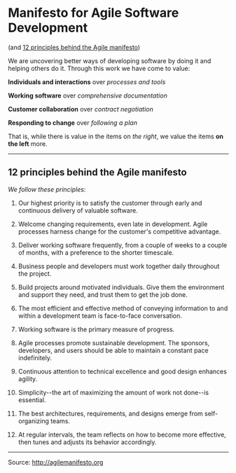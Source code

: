 # Manifesto for Agile Software Development #
(and [12 principles behind the Agile manifesto](#12-principles-behind-the-agile-manifesto))

 We are uncovering better ways of developing
 software by doing it and helping others do it.
 Through this work we have come to value:
 
 
 **Individuals and interactions** over *processes and tools*

 **Working software** over *comprehensive documentation*

 **Customer collaboration** over *contract negotiation*

 **Responding to change** over *following a plan*
 
 
 
 That is, while there is value in the items on
 *the right*, we value the items **on the left** more.
 
 ---
 
## 12 principles behind the Agile manifesto ##

*We follow these principles:*


1. Our highest priority is to satisfy the customer
through early and continuous delivery
of valuable software.

1. Welcome changing requirements, even late in 
development. Agile processes harness change for 
the customer's competitive advantage.

1. Deliver working software frequently, from a 
couple of weeks to a couple of months, with a 
preference to the shorter timescale.

1. Business people and developers must work 
together daily throughout the project.

1. Build projects around motivated individuals. 
Give them the environment and support they need, 
and trust them to get the job done.

1. The most efficient and effective method of 
conveying information to and within a development 
team is face-to-face conversation.

1. Working software is the primary measure of progress.

1. Agile processes promote sustainable development. 
The sponsors, developers, and users should be able 
to maintain a constant pace indefinitely.

1. Continuous attention to technical excellence 
and good design enhances agility.

1. Simplicity--the art of maximizing the amount 
of work not done--is essential.

1. The best architectures, requirements, and designs 
emerge from self-organizing teams.

1. At regular intervals, the team reflects on how 
to become more effective, then tunes and adjusts 
its behavior accordingly.


---
Source: http://agilemanifesto.org
